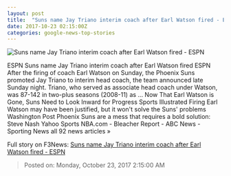 ```yaml
---
layout: post
title:  "Suns name Jay Triano interim coach after Earl Watson fired - ESPN"
date: 2017-10-23 02:15:00Z
categories: google-news-top-stories
---
```


![Suns name Jay Triano interim coach after Earl Watson fired - ESPN](http://a2.espncdn.com/combiner/i?img=%2Fphoto%2F2016%2F1026%2Fr145093_1296x729_16%2D9.jpg)

ESPN Suns name Jay Triano interim coach after Earl Watson fired ESPN After the firing of coach Earl Watson on Sunday, the Phoenix Suns promoted Jay Triano to interim head coach, the team announced late Sunday night. Triano, who served as associate head coach under Watson, was 87-142 in two-plus seasons (2008-11) as ... Now That Earl Watson is Gone, Suns Need to Look Inward for Progress Sports Illustrated Firing Earl Watson may have been justified, but it won't solve the Suns' problems Washington Post Phoenix Suns are a mess that requires a bold solution: Steve Nash Yahoo Sports NBA.com - Bleacher Report - ABC News - Sporting News all 92 news articles »


Full story on F3News: [Suns name Jay Triano interim coach after Earl Watson fired - ESPN](http://www.f3nws.com/n/rdqmEC)

> Posted on: Monday, October 23, 2017 2:15:00 AM

